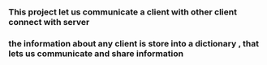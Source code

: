 ### This project let us communicate a client with other client connect with  server 

###  the information about any client is store into a dictionary , that lets us communicate and share information 